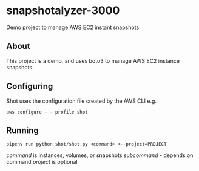 # snapshotalyzer-3000

Demo project to manage AWS EC2 instant snapshots

## About

This project is a demo, and uses boto3 to manage AWS EC2 instance snapshots.

## Configuring

Shot uses the configuration file created by the AWS CLI e.g.

`aws configure – – profile shot`

## Running

`pipenv run python shot/shot.py <command> <--project=PROJECT`

*command* is instances, volumes, or snapshots
*subcommand* - depends on command
*project* is optional
